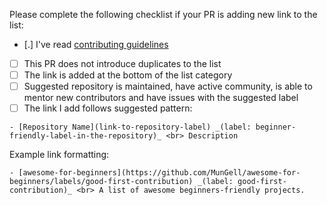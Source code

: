 Please complete the following checklist if your PR is adding new link to the list:

- [.] I've read [contributing guidelines](https://github.com/MunGell/awesome-for-beginners/blob/master/CONTRIBUTING.md)
- [ ] This PR does not introduce duplicates to the list
- [ ] The link is added at the bottom of the list category
- [ ] Suggested repository is maintained, have active community, is able to mentor new contributors and have issues with the suggested label
- [ ] The link I add follows suggested pattern:

```
- [Repository Name](link-to-repository-label) _(label: beginner-friendly-label-in-the-repository)_ <br> Description
```

Example link formatting:

```
- [awesome-for-beginners](https://github.com/MunGell/awesome-for-beginners/labels/good-first-contribution) _(label: good-first-contribution)_ <br> A list of awesome beginners-friendly projects.
```
